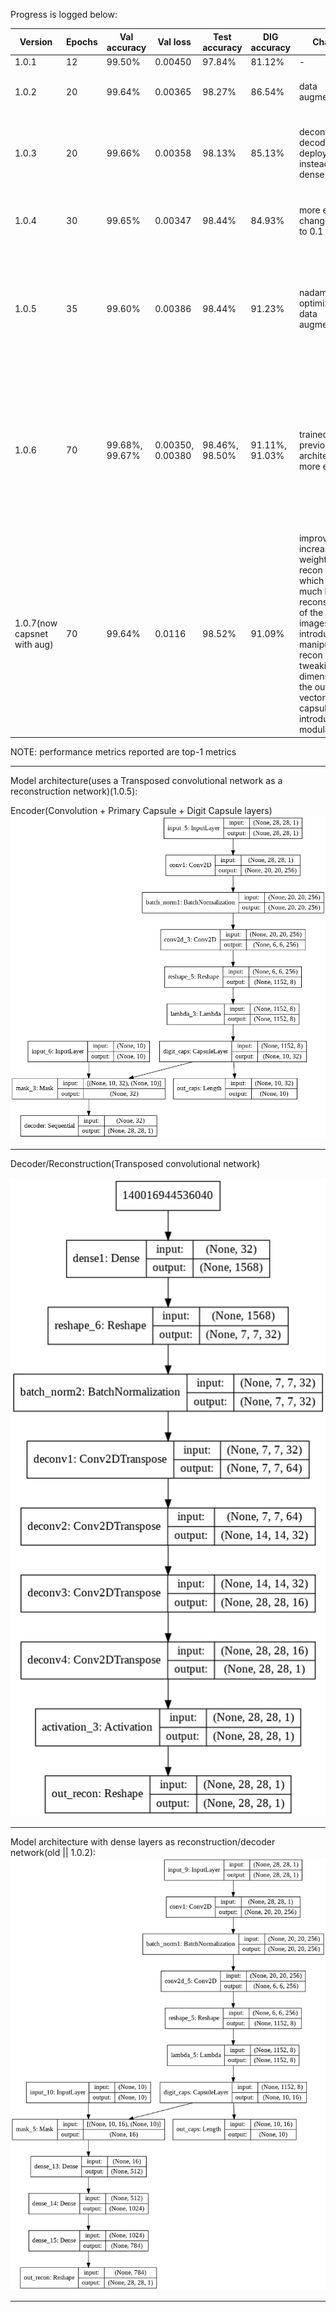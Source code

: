 Progress is logged below:


|    Version    |     Epochs    | Val accuracy  |    Val loss   | Test accuracy |  DIG accuracy |    Changes    |     Comments  |
| ------------- | ------------- | ------------- | ------------- | ------------- | ------------- | ------------- | ------------- |
|     1.0.1     |       12      |     99.50%    |    0.00450    |     97.84%    |     81.12%    |       -       |  Basic script |
|     1.0.2     |       20      |     99.64%    |    0.00365    |     98.27%    |     86.54%    | data augmentation | better generalisation; recon loss still a pain point |
|     1.0.3     |       20      |     99.66%    |    0.00358    |     98.13%    |     85.13%    | deconv decoder deployed instead of dense network | improvement on recon loss, promising, train for more epochs, will be sticking with deconv recon network hereon |
|     1.0.4     |       30      |     99.65%    |    0.00347    |     98.44%    |     84.93%    | more epochs, change val split to 0.1 | best test acc, drastic decrease in dig acc, maybe try other augmentations |
|     1.0.5     |       35      |     99.60%    |    0.00386    |     98.44%    |     91.23%    | nadam optimizer, more data augmentation | matches best test acc and by far the best dig acc, still underfitting, train for more epochs. Val loss lesser than train loss due to the high data augmentation making it tougher to learn features |
|     1.0.6     |       70      |     99.68%, 99.67%    |    0.00350, 0.00380    |     98.46%, 98.50%    |     91.11%, 91.03%    |      trained previous architecture for more epochs     |  probably reached the threshold performance using this architecture, the <b>best-weights6.h5</b> file holds the model weights with the <b>better dig set performance</b>, the <b>trained_model6.h5</b> file holds the weights for the <b>best test set performance yet</b> |
|     1.0.7(now capsnet with aug)     |       70      |     99.64%    |    0.0116    |     98.52%    |     91.09%    | improved viz, increased the weight of the recon loss which led to much better reconstructions of the input images, introduced manipulation of recon images tweaking the dimensions of the output vectors of digit capsule layer, introduced modularity | model probably overfit after 50 epochs, achieves the best test set accuracy yet, weights for the same are in <b>best.h5</b>, the increased weight of the recon loss is the reason for the abnormally high val loss but the individual losses attain values as expected |


NOTE: performance metrics reported are top-1 metrics

---------------------------------------------------------------------------------------------------------------------------------------------------------------------------------

Model architecture(uses a Transposed convolutional network as a reconstruction network)(1.0.5):

Encoder(Convolution + Primary Capsule + Digit Capsule layers)
![Encoder(1.0.5)](https://github.com/Utkarsh87/Capsule-Networks/blob/master/kannada%20mnist/images/capsnet.png)

---------------------------------------------------------------------------------------------------------------------------------------------------------------------------------

Decoder/Reconstruction(Transposed convolutional network)

![Decoder/Reconstruction(1.0.5)](https://github.com/Utkarsh87/Capsule-Networks/blob/master/kannada%20mnist/images/decoder.png)

---------------------------------------------------------------------------------------------------------------------------------------------------------------------------------


Model architecture with dense layers as reconstruction/decoder network(old || 1.0.2):
![Model architecture in use(1.0.2)](https://github.com/Utkarsh87/Capsule-Networks/blob/master/kannada%20mnist/images/model.png)


---------------------------------------------------------------------------------------------------------------------------------------------------------------------------------

